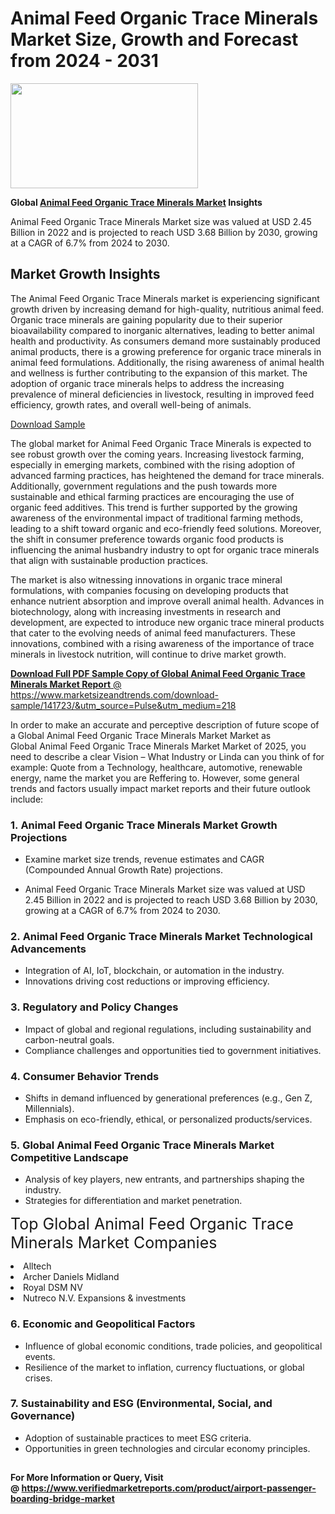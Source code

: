 <H1>Animal Feed Organic Trace Minerals Market Size, Growth and Forecast from 2024 - 2031</H1><img class="aligncenter size-medium wp-image-584254" src="https://thirdeyenews.in/wp-content/uploads/2024/09/Global-Market-Research-300x168.jpeg" alt="" width="300" height="168" /><p><strong>Global&nbsp;<a href="https://www.marketsizeandtrends.com/download-sample/141723/&amp;utm_source=Pulse&amp;utm_medium=218">Animal Feed Organic Trace Minerals Market</a> Insights</strong></p><p>Animal Feed Organic Trace Minerals Market size was valued at USD 2.45 Billion in 2022 and is projected to reach USD 3.68 Billion by 2030, growing at a CAGR of 6.7% from 2024 to 2030.</p><p><h2>Market Growth Insights</h2> <p>The Animal Feed Organic Trace Minerals market is experiencing significant growth driven by increasing demand for high-quality, nutritious animal feed. Organic trace minerals are gaining popularity due to their superior bioavailability compared to inorganic alternatives, leading to better animal health and productivity. As consumers demand more sustainably produced animal products, there is a growing preference for organic trace minerals in animal feed formulations. Additionally, the rising awareness of animal health and wellness is further contributing to the expansion of this market. The adoption of organic trace minerals helps to address the increasing prevalence of mineral deficiencies in livestock, resulting in improved feed efficiency, growth rates, and overall well-being of animals.</p> <p><a href="#">Download Sample</a></p> <p>The global market for Animal Feed Organic Trace Minerals is expected to see robust growth over the coming years. Increasing livestock farming, especially in emerging markets, combined with the rising adoption of advanced farming practices, has heightened the demand for trace minerals. Additionally, government regulations and the push towards more sustainable and ethical farming practices are encouraging the use of organic feed additives. This trend is further supported by the growing awareness of the environmental impact of traditional farming methods, leading to a shift toward organic and eco-friendly feed solutions. Moreover, the shift in consumer preference towards organic food products is influencing the animal husbandry industry to opt for organic trace minerals that align with sustainable production practices. <p>The market is also witnessing innovations in organic trace mineral formulations, with companies focusing on developing products that enhance nutrient absorption and improve overall animal health. Advances in biotechnology, along with increasing investments in research and development, are expected to introduce new organic trace mineral products that cater to the evolving needs of animal feed manufacturers. These innovations, combined with a rising awareness of the importance of trace minerals in livestock nutrition, will continue to drive market growth.</p> <p><a href="#"></p><p><span class=""><strong>Download Full PDF Sample Copy of Global Animal Feed Organic Trace Minerals Market Report</strong> @ <a href="https://www.marketsizeandtrends.com/download-sample/141723/&amp;utm_source=Pulse&amp;utm_medium=218" target="_blank">https://www.marketsizeandtrends.com/download-sample/141723/&amp;utm_source=Pulse&amp;utm_medium=218</a></span></p><p>In order to make an accurate and perceptive description of future scope of a Global&nbsp;Animal Feed Organic Trace Minerals Market Market as Global&nbsp;Animal Feed Organic Trace Minerals Market Market of 2025, you need to describe a clear Vision &ndash; What Industry or Linda can you think of for example: Quote from a Technology, healthcare, automotive, renewable energy, name the market you are Reffering to. However, some general trends and factors usually impact market reports and their future outlook include:</p><h3>1.&nbsp;<strong>Animal Feed Organic Trace Minerals Market Growth Projections</strong></h3><ul><li>Examine market size trends, revenue estimates and CAGR (Compounded Annual Growth Rate) projections.</li><li><p>Animal Feed Organic Trace Minerals Market size was valued at USD 2.45 Billion in 2022 and is projected to reach USD 3.68 Billion by 2030, growing at a CAGR of 6.7% from 2024 to 2030.</p></li></ul><h3>2.&nbsp;<strong>Animal Feed Organic Trace Minerals Market Technological Advancements</strong></h3><ul><li>Integration of AI, IoT, blockchain, or automation in the industry.</li><li>Innovations driving cost reductions or improving efficiency.</li></ul><h3>3.&nbsp;<strong>Regulatory and Policy Changes</strong></h3><ul><li>Impact of global and regional regulations, including sustainability and carbon-neutral goals.</li><li>Compliance challenges and opportunities tied to government initiatives.</li></ul><h3>4.&nbsp;<strong>Consumer Behavior Trends</strong></h3><ul><li>Shifts in demand influenced by generational preferences (e.g., Gen Z, Millennials).</li><li>Emphasis on eco-friendly, ethical, or personalized products/services.</li></ul><h3>5.&nbsp;<strong>Global Animal Feed Organic Trace Minerals Market Competitive Landscape</strong></h3><ul><li>Analysis of key players, new entrants, and partnerships shaping the industry.</li><li>Strategies for differentiation and market penetration.</li></ul><p data-pm-slice="1 1 []"><span style="color: inherit; font-family: inherit; font-size: 25px;">Top Global Animal Feed Organic Trace Minerals Market Companies</span></p><div class="" data-test-id=""><p><li>Alltech</li><li> Archer Daniels Midland</li><li> Royal DSM NV</li><li> Nutreco N.V. Expansions & investments</li></p></div><h3>6.&nbsp;<strong>Economic and Geopolitical Factors</strong></h3><ul><li>Influence of global economic conditions, trade policies, and geopolitical events.</li><li>Resilience of the market to inflation, currency fluctuations, or global crises.</li></ul><h3>7.&nbsp;<strong>Sustainability and ESG (Environmental, Social, and Governance)</strong></h3><ul><li>Adoption of sustainable practices to meet ESG criteria.</li><li>Opportunities in green technologies and circular economy principles.</li></ul><h2><strong style="font-size: 14px;">For More Information or Query, Visit @&nbsp;</strong><a style="background-color: #ffffff; font-size: 14px;" href="https://www.marketsizeandtrends.com/report/animal-feed-organic-trace-minerals-market/" target="_blank">https://www.verifiedmarketreports.com/product/airport-passenger-boarding-bridge-market</a></h2>
